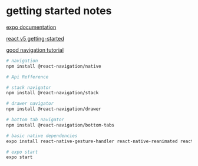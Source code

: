 # getting started notes

[expo documentation](https://docs.expo.io/)

[react v5 getting-started](https://reactnavigation.org/docs/getting-started)

[good navigation tutorial](https://www.youtube.com/watch?v=nQVCkqvU1uE&t=162s)

```bash
# navigation
npm install @react-navigation/native

# Api Refference

# stack navigator
npm install @react-navigation/stack

# drawer navigator
npm install @react-navigation/drawer

# bottom tab navigator
npm install @react-navigation/bottom-tabs

# basic native dependencies
expo install react-native-gesture-handler react-native-reanimated react-native-screens react-native-safe-area-context @react-native-community/masked-view

# expo start
expo start
```
